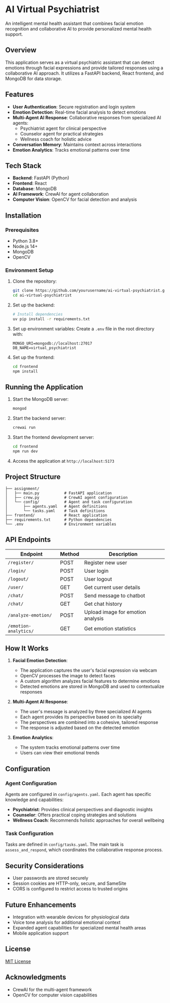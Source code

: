 # AI Virtual Psychiatrist

An intelligent mental health assistant that combines facial emotion recognition and collaborative AI to provide personalized mental health support.

## Overview

This application serves as a virtual psychiatric assistant that can detect emotions through facial expressions and provide tailored responses using a collaborative AI approach. It utilizes a FastAPI backend, React frontend, and MongoDB for data storage.

## Features

- **User Authentication**: Secure registration and login system
- **Emotion Detection**: Real-time facial analysis to detect emotions
- **Multi-Agent AI Response**: Collaborative responses from specialized AI agents:
  - Psychiatrist agent for clinical perspective
  - Counselor agent for practical strategies
  - Wellness coach for holistic advice
- **Conversation Memory**: Maintains context across interactions
- **Emotion Analytics**: Tracks emotional patterns over time

## Tech Stack

- **Backend**: FastAPI (Python)
- **Frontend**: React
- **Database**: MongoDB
- **AI Framework**: CrewAI for agent collaboration
- **Computer Vision**: OpenCV for facial detection and analysis

## Installation

### Prerequisites

- Python 3.8+
- Node.js 14+
- MongoDB
- OpenCV

### Environment Setup

1. Clone the repository:
   ```bash
   git clone https://github.com/yourusername/ai-virtual-psychiatrist.git
   cd ai-virtual-psychiatrist
   ```

2. Set up the backend:
   ```bash
   # Install dependencies
   uv pip install -r requirements.txt
   
   ```

3. Set up environment variables:
   Create a `.env` file in the root directory with:
   ```
   MONGO_URI=mongodb://localhost:27017
   DB_NAME=virtual_psychiatrist
   ```

4. Set up the frontend:
   ```bash
   cd frontend
   npm install
   ```

## Running the Application

1. Start the MongoDB server:
   ```bash
   mongod
   ```

2. Start the backend server:
   ```bash
   crewai run
   ```

3. Start the frontend development server:
   ```bash
   cd frontend
   npm run dev
   ```

4. Access the application at `http://localhost:5173`

## Project Structure

```
├── assignment/
│   ├── main.py           # FastAPI application
│   ├── crew.py           # CrewAI agent configuration
│   └── config/           # Agent and task configuration
│       ├── agents.yaml   # Agent definitions
│       └── tasks.yaml    # Task definitions
├── frontend/             # React application
├── requirements.txt      # Python dependencies
└── .env                  # Environment variables
```

## API Endpoints

| Endpoint | Method | Description |
|----------|--------|-------------|
| `/register/` | POST | Register new user |
| `/login/` | POST | User login |
| `/logout/` | POST | User logout |
| `/user/` | GET | Get current user details |
| `/chat/` | POST | Send message to chatbot |
| `/chat/` | GET | Get chat history |
| `/analyze-emotion/` | POST | Upload image for emotion analysis |
| `/emotion-analytics/` | GET | Get emotion statistics |

## How It Works

1. **Facial Emotion Detection**:
   - The application captures the user's facial expression via webcam
   - OpenCV processes the image to detect faces
   - A custom algorithm analyzes facial features to determine emotions
   - Detected emotions are stored in MongoDB and used to contextualize responses

2. **Multi-Agent AI Response**:
   - The user's message is analyzed by three specialized AI agents
   - Each agent provides its perspective based on its specialty
   - The perspectives are combined into a cohesive, tailored response
   - The response is adjusted based on the detected emotion

3. **Emotion Analytics**:
   - The system tracks emotional patterns over time
   - Users can view their emotional trends

## Configuration

### Agent Configuration

Agents are configured in `config/agents.yaml`. Each agent has specific knowledge and capabilities:

- **Psychiatrist**: Provides clinical perspectives and diagnostic insights
- **Counselor**: Offers practical coping strategies and solutions
- **Wellness Coach**: Recommends holistic approaches for overall wellbeing

### Task Configuration

Tasks are defined in `config/tasks.yaml`. The main task is `assess_and_respond`, which coordinates the collaborative response process.

## Security Considerations

- User passwords are stored securely
- Session cookies are HTTP-only, secure, and SameSite
- CORS is configured to restrict access to trusted origins

## Future Enhancements

- Integration with wearable devices for physiological data
- Voice tone analysis for additional emotional context
- Expanded agent capabilities for specialized mental health areas
- Mobile application support

## License

[MIT License](LICENSE)



## Acknowledgments

- CrewAI for the multi-agent framework
- OpenCV for computer vision capabilities
